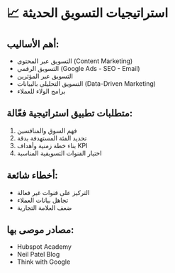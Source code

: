 # 📈 استراتيجيات التسويق الحديثة

## أهم الأساليب:
- التسويق عبر المحتوى (Content Marketing)
- التسويق الرقمي (Google Ads - SEO - Email)
- التسويق عبر المؤثرين
- التسويق التحليلي بالبيانات (Data-Driven Marketing)
- برامج الولاء للعملاء

## متطلبات تطبيق استراتيجية فعّالة:
1. فهم السوق والمنافسين
2. تحديد الفئة المستهدفة بدقة
3. بناء خطة زمنية وأهداف KPI
4. اختيار القنوات التسويقية المناسبة

## أخطاء شائعة:
- التركيز على قنوات غير فعالة
- تجاهل بيانات العملاء
- ضعف العلامة التجارية

## مصادر موصى بها:
- Hubspot Academy
- Neil Patel Blog
- Think with Google